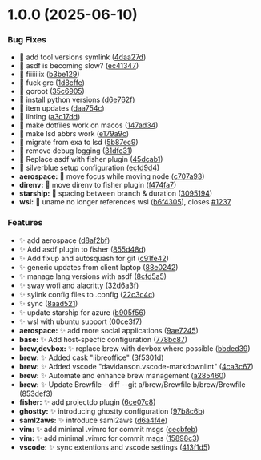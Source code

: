 # 1.0.0 (2025-06-10)


### Bug Fixes

* 🐛 add tool versions symlink ([4daa27d](https://github.com/srizzling/.dotfiles.fish/commit/4daa27d34829f87fa5e1be73cb53ef8a80b21166))
* 🐛 asdf is becoming slow? ([ec41347](https://github.com/srizzling/.dotfiles.fish/commit/ec413478063f434631d20c375462af33bea6f09a))
* 🐛 fiiiiiiix ([b3be129](https://github.com/srizzling/.dotfiles.fish/commit/b3be1293db6f00c057ff0c8f41a60d5a156617ba))
* 🐛 fuck grc ([1d8cffe](https://github.com/srizzling/.dotfiles.fish/commit/1d8cffe52703121c4df3c318f1fd7b040eb9ac90))
* 🐛 goroot ([35c6905](https://github.com/srizzling/.dotfiles.fish/commit/35c690521bb6caaac8fde44cb52dd60ea2a82acc))
* 🐛 install python versions ([d6e762f](https://github.com/srizzling/.dotfiles.fish/commit/d6e762f97788527948a0e4b74b39254627b81142))
* 🐛 item updates ([daa754c](https://github.com/srizzling/.dotfiles.fish/commit/daa754c292ea2e9bcc25d07ec653cf1bf3dca228))
* 🐛 linting ([a3c17dd](https://github.com/srizzling/.dotfiles.fish/commit/a3c17dd2a2bbc45f6a005ea93085c01e27718f1f))
* 🐛 make dotfiles work on macos ([147ad34](https://github.com/srizzling/.dotfiles.fish/commit/147ad348d3f99bf84402b34d007c3b1d3a3520c6))
* 🐛 make lsd abbrs work ([e179a9c](https://github.com/srizzling/.dotfiles.fish/commit/e179a9cddfb7a66784903e9e2f14f05c0b41aeaf))
* 🐛 migrate from exa to lsd ([5b87ec9](https://github.com/srizzling/.dotfiles.fish/commit/5b87ec945eb8016092643d9957ebb0c16041b84c))
* 🐛 remove debug logging ([31dfc31](https://github.com/srizzling/.dotfiles.fish/commit/31dfc3173d360f627661001a253ed37fc23382f0))
* 🐛 Replace asdf with fisher plugin ([45dcab1](https://github.com/srizzling/.dotfiles.fish/commit/45dcab1ea5145f5e1c8bad831dd441b4a1557428))
* 🐛 silverblue setup configuration ([ecfd9d4](https://github.com/srizzling/.dotfiles.fish/commit/ecfd9d41625459635b0ffe91a28443df737a69d6))
* **aerospace:** 🐛 move focus while moving node ([c707a93](https://github.com/srizzling/.dotfiles.fish/commit/c707a93fc24b86e33b3bd9c7e2dc10704adf451c))
* **direnv:** 🐛 move direnv to fisher plugin ([f474fa7](https://github.com/srizzling/.dotfiles.fish/commit/f474fa7e1f4570c865e7defc56c0ae6f5760d5bb))
* **starship:** 🐛 spacing between branch & duration ([3095194](https://github.com/srizzling/.dotfiles.fish/commit/3095194be85ba60d08b0a7a48fee57dc3d97fd66))
* **wsl:** 🐛 uname no longer references wsl ([b6f4305](https://github.com/srizzling/.dotfiles.fish/commit/b6f4305a30a4d16f84c17e2d7d877235297ddbd6)), closes [#1237](https://github.com/srizzling/.dotfiles.fish/issues/1237)


### Features

* ✨ add aerospace ([d8af2bf](https://github.com/srizzling/.dotfiles.fish/commit/d8af2bfe55abd99a33d789ad91aa15183dce5369))
* ✨ Add asdf plugin to fisher ([855d48d](https://github.com/srizzling/.dotfiles.fish/commit/855d48db6b5ab4572900c5b5915c61cab2ef049b))
* ✨ Add fixup and autosquash for git ([c91fe42](https://github.com/srizzling/.dotfiles.fish/commit/c91fe42be401bec788b44556090558e2da715a54))
* ✨ generic updates from client laptop ([88e0242](https://github.com/srizzling/.dotfiles.fish/commit/88e0242861eb87b621b6af9b1dec1d2e4dacee0d))
* ✨ manage lang versions with asdf ([8cfd5a5](https://github.com/srizzling/.dotfiles.fish/commit/8cfd5a58f451f6265593358dec73919fbde29cac))
* ✨ sway wofi and alacritty ([32d6a3f](https://github.com/srizzling/.dotfiles.fish/commit/32d6a3f8ef0f60ff83f059a4ca87a9a48493ac19))
* ✨ sylink config files to .config ([22c3c4c](https://github.com/srizzling/.dotfiles.fish/commit/22c3c4c29c9217454a51f9cb65d26cda2b72c286))
* ✨ sync ([8aad521](https://github.com/srizzling/.dotfiles.fish/commit/8aad52156879b57fb4935ca2361c15181c86d8fe))
* ✨ update starship for azure ([b905f56](https://github.com/srizzling/.dotfiles.fish/commit/b905f5611397814467fda538e31dc90a020deb1f))
* ✨ wsl with ubuntu support ([00ce3f7](https://github.com/srizzling/.dotfiles.fish/commit/00ce3f7532791be5231ae915b407e8ddb1b931e7))
* **aerospace:** ✨ add more social applications ([9ae7245](https://github.com/srizzling/.dotfiles.fish/commit/9ae7245b08249fa886493ad1aebc87ea8ebdef73))
* **base:** ✨ Add host-specfic configuration ([778bc87](https://github.com/srizzling/.dotfiles.fish/commit/778bc874990eb6823f9f6a099bfe356add9a121f))
* **brew,devbox:** ✨ replace brew with devbox where possible ([bbded39](https://github.com/srizzling/.dotfiles.fish/commit/bbded394dd2934cc4d6a6286ad331df0d37ab4e5))
* **brew:** ✨ Added cask "libreoffice" ([3f5301d](https://github.com/srizzling/.dotfiles.fish/commit/3f5301db3260aecd16ed4858cff8b4ebbd50bf57))
* **brew:** ✨ Added vscode "davidanson.vscode-markdownlint" ([4ca3c67](https://github.com/srizzling/.dotfiles.fish/commit/4ca3c6700ab36d5b8ea4420b4a6c0432021dfacb))
* **brew:** ✨ Automate and enhance brew management ([a285460](https://github.com/srizzling/.dotfiles.fish/commit/a2854608c261a44cc5324579edb635bad3c249ce))
* **brew:** ✨ Update Brewfile - diff --git a/brew/Brewfile b/brew/Brewfile ([853def3](https://github.com/srizzling/.dotfiles.fish/commit/853def3089a899d819f8d7b475aeda0eb6a0c448))
* **fisher:** ✨ add projectdo plugin ([6ce07c8](https://github.com/srizzling/.dotfiles.fish/commit/6ce07c8460cb0b4116b6a4875df2863001ba8b83))
* **ghostty:** ✨ introducing ghostty configuration ([97b8c6b](https://github.com/srizzling/.dotfiles.fish/commit/97b8c6bee39f84769c7c19da540c751bed4ddfb4))
* **saml2aws:** ✨ introduce saml2aws ([d6a4f4e](https://github.com/srizzling/.dotfiles.fish/commit/d6a4f4e955864425307ad825db859b7e0bf9dfeb))
* **vim:** ✨ add minimal .vimrc for commit msgs ([cecbfeb](https://github.com/srizzling/.dotfiles.fish/commit/cecbfebcc384da281163b2d9679fcacc32c4a3cf))
* **vim:** ✨ add minimal .vimrc for commit msgs ([15898c3](https://github.com/srizzling/.dotfiles.fish/commit/15898c33879bc6bd2946577bf2ce3817e1ec0f67))
* **vscode:** ✨ sync extentions and vscode settings ([413f1d5](https://github.com/srizzling/.dotfiles.fish/commit/413f1d5b163316e4d9355f254e7ad1bf2a97de71))
